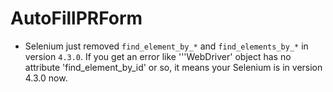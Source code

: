 # AutoFillPRForm

- Selenium just removed `find_element_by_*` and `find_elements_by_*` in version `4.3.0`. If you get an error like '''WebDriver' object has no attribute 'find_element_by_id' or so, it means your Selenium is in version 4.3.0 now.

